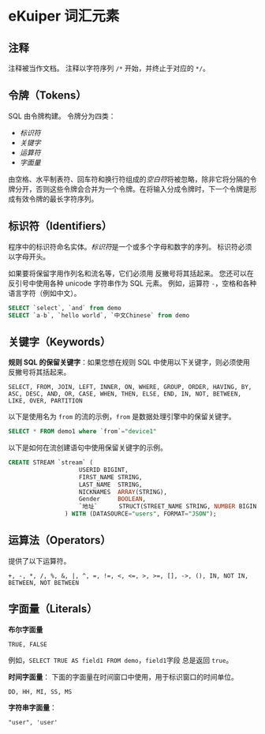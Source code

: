 # eKuiper 词汇元素

## 注释

注释被当作文档。 注释以字符序列 `/*` 开始，并终止于对应的 `*/`。

## 令牌（Tokens）

SQL 由令牌构建。 令牌分为四类：

- *标识符*
- *关键字*
- *运算符*
- *字面量*

由空格、水平制表符、回车符和换行符组成的*空白符*将被忽略，除非它将分隔的令牌分开，否则这些令牌会合并为一个令牌。在将输入分成令牌时，下一个令牌是形成有效令牌的最长字符序列。

## 标识符（Identifiers）

程序中的标识符命名实体。*标识符*是一个或多个字母和数字的序列。 标识符必须以字母开头。

如果要将保留字用作列名和流名等，它们必须用 反撇号将其括起来。 您还可以在反引号中使用各种 unicode 字符串作为 SQL 元素。 例如，运算符 `-`，空格和各种语言字符（例如中文）。

```sql
SELECT `select`, `and` from demo
SELECT `a-b`, `hello world`, `中文Chinese` from demo
```

## 关键字（Keywords）

**规则 SQL 的保留关键字**：如果您想在规则 SQL 中使用以下关键字，则必须使用反撇号将其括起来。

```text
SELECT, FROM, JOIN, LEFT, INNER, ON, WHERE, GROUP, ORDER, HAVING, BY, ASC, DESC, AND, OR, CASE, WHEN, THEN, ELSE, END, IN, NOT, BETWEEN, LIKE, OVER, PARTITION
```

以下是使用名为 `from` 的流的示例，`from` 是数据处理引擎中的保留关键字。

```sql
SELECT * FROM demo1 where `from`="device1"
```

以下是如何在流创建语句中使用保留关键字的示例。

```sql
CREATE STREAM `stream` (
                    USERID BIGINT,
                    FIRST_NAME STRING,
                    LAST_NAME  STRING,
                    NICKNAMES  ARRAY(STRING),
                    Gender     BOOLEAN,
                    `地址`      STRUCT(STREET_NAME STRING, NUMBER BIGINT),
                ) WITH (DATASOURCE="users", FORMAT="JSON");
```

## 运算法（Operators）

提供了以下运算符。

```text
+, -, *, /, %, &, |, ^, =, !=, <, <=, >, >=, [], ->, (), IN, NOT IN, BETWEEN, NOT BETWEEN
```

## 字面量（Literals）

**布尔字面量**

```text
TRUE, FALSE
```

例如，`SELECT TRUE AS field1 FROM demo`，`field1`字段 总是返回 `true`。

**时间字面量**： 下面的字面量在时间窗口中使用，用于标识窗口的时间单位。

```text
DD, HH, MI, SS, MS
```

**字符串字面量**：

```text
"user", 'user'
```

